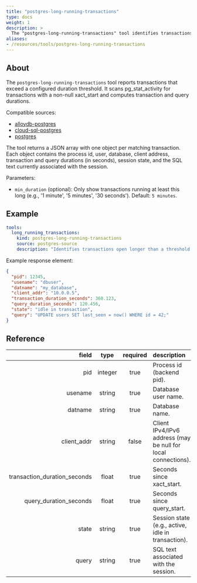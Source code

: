```yaml
---
title: "postgres-long-running-transactions"
type: docs
weight: 1
description: >
  The "postgres-long-running-transactions" tool identifies transactions that have been open longer than a configured duration and returns details about those transactions and their queries.
aliases:
- /resources/tools/postgres-long-running-transactions
---
```


## About

The `postgres-long-running-transactions` tool reports transactions that exceed a configured duration threshold. It scans pg_stat_activity for transactions with a non-null xact_start and computes transaction and query durations.

Compatible sources:

- [alloydb-postgres](../../sources/alloydb-pg.md)
- [cloud-sql-postgres](../../sources/cloud-sql-pg.md)
- [postgres](../../sources/postgres.md)

The tool returns a JSON array with one object per matching transaction. Each object contains the process id, user, database, client address, transaction and query durations (in seconds), session state, and the SQL text currently associated with the session.

Parameters:

- `min_duration` (optional): Only show transactions running at least this long (e.g., '1 minute', '5 minutes', '30 seconds'). Default: `5 minutes`.

## Example

```yaml
tools:
  long_running_transactions:
    kind: postgres-long-running-transactions
    source: postgres-source
    description: "Identifies transactions open longer than a threshold and returns details including query text and durations."
```

Example response element:

```json
{
  "pid": 12345,
  "usename": "dbuser",
  "datname": "my_database",
  "client_addr": "10.0.0.5",
  "transaction_duration_seconds": 360.123,
  "query_duration_seconds": 120.456,
  "state": "idle in transaction",
  "query": "UPDATE users SET last_seen = now() WHERE id = 42;"
}
```

## Reference

| field                         | type    | required | description |
|------------------------------:|:-------:|:--------:|:------------|
| pid                           | integer | true     | Process id (backend pid). |
| usename                       | string  | true     | Database user name. |
| datname                       | string  | true     | Database name. |
| client_addr                   | string  | false    | Client IPv4/IPv6 address (may be null for local connections). |
| transaction_duration_seconds  | float   | true     | Seconds since xact_start. |
| query_duration_seconds        | float   | true     | Seconds since query_start. |
| state                         | string  | true     | Session state (e.g., active, idle in transaction). |
| query                         | string  | true     | SQL text associated with the session. |

